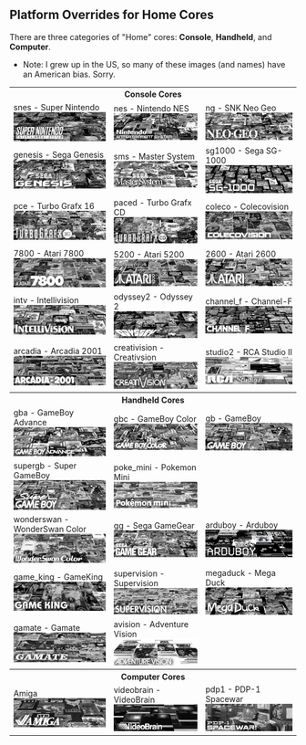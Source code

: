 ## Platform Overrides for Home Cores

There are three categories of "Home" cores: **Console**, **Handheld**, and **Computer**.

- Note: I grew up in the US, so many of these images (and names) have an American bias. Sorry.

<table>
<tr><th colspan="3">Console Cores</th></tr>
<tr>
 <td>snes - Super Nintendo <img src="pics/home/snes.png" /></td>
 <td>nes - Nintendo NES <img src="pics/home/nes.png" /></td>
 <td>ng - SNK Neo Geo <img src="pics/home/ng.png" /></td>
</tr>
<tr>
 <td>genesis - Sega Genesis <img src="pics/home/genesis.png" /></td>
 <td>sms - Master System <img src="pics/home/sms.png" /></td>
 <td>sg1000 - Sega SG-1000 <img src="pics/home/sg1000.png" /></td>
</tr>
<tr>
 <td>pce - Turbo Grafx 16 <img src="pics/home/pce.png" /></td>
 <td>paced - Turbo Grafx CD <img src="pics/home/pcecd.png" /></td>
 <td>coleco - Colecovision <img src="pics/home/coleco.png" /></td>
</tr>
<tr>
 <td>7800 - Atari 7800 <img src="pics/home/7800.png" /></td>
 <td>5200 - Atari 5200 <img src="pics/home/5200.png" /></td>
 <td>2600 - Atari 2600 <img src="pics/home/2600.png" /></td>
</tr>
<tr>
 <td>intv - Intellivision <img src="pics/home/intv.png" /></td>
 <td>odyssey2 - Odyssey 2 <img src="pics/home/odyssey2.png" /></td>
 <td>channel_f - Channel-F <img src="pics/home/channel_f.png" /></td>
</tr>
<tr>
 <td>arcadia - Arcadia 2001 <img src="pics/home/arcadia.png" /></td>
 <td>creativision - Creativsion <img src="pics/home/creativision.png" /></td>
 <td>studio2 - RCA Studio II <img src="pics/home/studio2.png" /></td>
</tr>
<tr><th colspan="3">Handheld Cores</th></tr>
<tr>
 <td>gba - GameBoy Advance <img src="pics/home/gba.png" /></td>
 <td>gbc - GameBoy Color <img src="pics/home/gbc.png" /></td>
 <td>gb - GameBoy <img src="pics/home/gb.png" /></td>
</tr>
<tr>
 <td>supergb - Super GameBoy <img src="pics/home/sgb.png" /></td>
 <td>poke_mini - Pokemon Mini <img src="pics/home/poke_mini.png" /></td>
</tr>
<tr>
 <td>wonderswan - WonderSwan Color <img src="pics/home/wonderswan.png" /></td>
 <td>gg - Sega GameGear <img src="pics/home/gg.png" /></td>
 <td>arduboy - Arduboy <img src="pics/home/arduboy.png" /></td>
</tr>
<tr>
 <td>game_king - GameKing <img src="pics/home/game_king.png" /></td>
 <td>supervision - Supervision <img src="pics/home/supervision.png" /></td>
 <td>megaduck - Mega Duck <img src="pics/home/mega_duck.png" /></td>
</tr>
<tr>
 <td>gamate - Gamate <img src="pics/home/gamate.png" /></td>
 <td>avision - Adventure Vision <img src="pics/home/avision.png" /></td>
</tr>
<tr><th colspan="3">Computer Cores</th></tr>
<tr>
 <td>Amiga <img src="pics/home/amiga.png" /></td>
 <td>videobrain - VideoBrain <img src="pics/home/videobrain.png" /></td>
 <td>pdp1 - PDP-1 Spacewar <img src="pics/home/pdp1.png" /></td>
</tr>
</table>